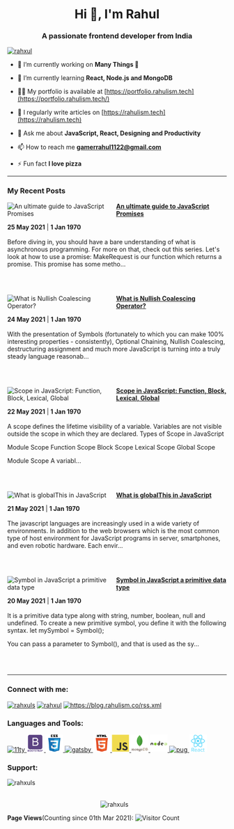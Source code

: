 <h1 align="center">Hi 👋, I'm Rahul</h1>
<h3 align="center">A passionate frontend developer from India</h3>

<p align="left"> <a href="https://twitter.com/rahxul" target="blank"><img src="https://img.shields.io/twitter/follow/rahxul?logo=twitter&style=for-the-badge" alt="rahxul" /></a> </p>

- 🔭 I’m currently working on **Many Things 🥺**

- 🌱 I’m currently learning **React, Node.js and MongoDB**

- 👨‍💻 My portfolio is available at [https://portfolio.rahulism.tech](https://portfolio.rahulism.tech/)

- 📝 I regularly write articles on [https://rahulism.tech](https://rahulism.tech)

- 💬 Ask me about **JavaScript, React, Designing and Productivity**

- 📫 How to reach me **gamerrahul1122@gmail.com**

- ⚡ Fun fact **I love pizza**

<hr>

### My Recent Posts

<!-- HASHNODE_BLOG:START -->
<p align="left">
<a href="https://rahulism.hashnode.dev/an-ultimate-guide-to-javascript-promises" title="An ultimate guide to JavaScript Promises"><img src="https://cdn.hashnode.com/res/hashnode/image/upload/v1621911050131/f5SSVSDrb.png" alt="An ultimate guide to JavaScript Promises" width="250px" align="left" /></a>
<a href="https://rahulism.hashnode.dev/an-ultimate-guide-to-javascript-promises" title="An ultimate guide to JavaScript Promises"><strong>An ultimate guide to JavaScript Promises</strong></a>
<div><strong>25 May 2021</strong> | <strong>1 Jan 1970</strong></div>
<br/> Before diving in, you should have a bare understanding of what is asynchronous programming. For more on that, check out this series. Let's look at how to use a promise: 
MakeRequest is our function which returns a promise. This promise has some metho... </p> <br/> <br/>
<p align="left">
<a href="https://rahulism.hashnode.dev/what-is-nullish-coalescing-operator" title="What is Nullish Coalescing Operator?"><img src="https://cdn.hashnode.com/res/hashnode/image/upload/v1621855272888/Hk5I46zUO.png" alt="What is Nullish Coalescing Operator?" width="250px" align="left" /></a>
<a href="https://rahulism.hashnode.dev/what-is-nullish-coalescing-operator" title="What is Nullish Coalescing Operator?"><strong>What is Nullish Coalescing Operator?</strong></a>
<div><strong>24 May 2021</strong> | <strong>1 Jan 1970</strong></div>
<br/> With the presentation of Symbols (fortunately to which you can make 100% interesting properties - consistently), Optional Chaining, Nullish Coalescing, destructuring assignment and much more JavaScript is turning into a truly steady language reasonab... </p> <br/> <br/>
<p align="left">
<a href="https://rahulism.hashnode.dev/scope-in-javascript-function-block-lexical-global" title="Scope in JavaScript: Function, Block, Lexical, Global"><img src="https://cdn.hashnode.com/res/hashnode/image/upload/v1621677404321/Bxaxojc9p.png" alt="Scope in JavaScript: Function, Block, Lexical, Global" width="250px" align="left" /></a>
<a href="https://rahulism.hashnode.dev/scope-in-javascript-function-block-lexical-global" title="Scope in JavaScript: Function, Block, Lexical, Global"><strong>Scope in JavaScript: Function, Block, Lexical, Global</strong></a>
<div><strong>22 May 2021</strong> | <strong>1 Jan 1970</strong></div>
<br/> A scope defines the lifetime visibility of a variable. Variables are not visible outside the scope in which they are declared. 
Types of Scope in JavaScript

Module Scope
Function Scope
Block Scope
Lexical Scope
Global Scope



Module Scope
A variabl... </p> <br/> <br/>
<p align="left">
<a href="https://rahulism.hashnode.dev/what-is-globalthis-in-javascript" title="What is globalThis in JavaScript"><img src="https://cdn.hashnode.com/res/hashnode/image/upload/v1621598034871/L3pozlBHw.png" alt="What is globalThis in JavaScript" width="250px" align="left" /></a>
<a href="https://rahulism.hashnode.dev/what-is-globalthis-in-javascript" title="What is globalThis in JavaScript"><strong>What is globalThis in JavaScript</strong></a>
<div><strong>21 May 2021</strong> | <strong>1 Jan 1970</strong></div>
<br/> The javascript languages are increasingly used in a wide variety of environments. In addition to the web browsers which is the most common type of host environment for JavaScript programs in server, smartphones, and even robotic hardware. 
Each envir... </p> <br/> <br/>
<p align="left">
<a href="https://rahulism.hashnode.dev/symbol-in-javascript-a-primitive-data-type" title="Symbol in JavaScript a primitive data type"><img src="https://cdn.hashnode.com/res/hashnode/image/upload/v1621506444846/XHgROQTBc.png" alt="Symbol in JavaScript a primitive data type" width="250px" align="left" /></a>
<a href="https://rahulism.hashnode.dev/symbol-in-javascript-a-primitive-data-type" title="Symbol in JavaScript a primitive data type"><strong>Symbol in JavaScript a primitive data type</strong></a>
<div><strong>20 May 2021</strong> | <strong>1 Jan 1970</strong></div>
<br/> It is a primitive data type along with string, number, boolean, null and undefined. To create a new primitive symbol, you define it with the following syntax. 
let mySymbol = Symbol();

You can pass a parameter to Symbol(), and that is used as the sy... </p> <br/> <br/>
<!-- HASHNODE_BLOG:END -->


<hr>

<h3 align="left">Connect with me:</h3>
<p align="left">
<a href="https://dev.to/rahxuls" target="blank"><img align="center" src="https://cdn.jsdelivr.net/npm/simple-icons@3.0.1/icons/dev-dot-to.svg" alt="rahxuls" height="30" width="40" /></a>
<a href="https://twitter.com/rahxul" target="blank"><img align="center" src="https://cdn.jsdelivr.net/npm/simple-icons@3.0.1/icons/twitter.svg" alt="rahxul" height="30" width="40" /></a>
<a href="/https://blog.rahulism.co/rss.xml" target="blank"><img align="center" src="https://cdn.jsdelivr.net/npm/simple-icons@3.0.1/icons/rss.svg" alt="https://blog.rahulism.co/rss.xml" height="30" width="40" /></a>
</p>

<h3 align="left">Languages and Tools:</h3>
<p align="left"> <a href="https://www.11ty.dev/" target="_blank"> <img src="https://gist.githubusercontent.com/vivek32ta/c7f7bf583c1fb1c58d89301ea40f37fd/raw/f4c85cce5790758286b8f155ef9a177710b995df/11ty.svg" alt="11ty" width="40" height="40"/> </a> <a href="https://getbootstrap.com" target="_blank"> <img src="https://raw.githubusercontent.com/devicons/devicon/master/icons/bootstrap/bootstrap-plain-wordmark.svg" alt="bootstrap" width="40" height="40"/> </a> <a href="https://www.w3schools.com/css/" target="_blank"> <img src="https://raw.githubusercontent.com/devicons/devicon/master/icons/css3/css3-original-wordmark.svg" alt="css3" width="40" height="40"/> </a> <a href="https://www.gatsbyjs.com/" target="_blank"> <img src="https://www.vectorlogo.zone/logos/gatsbyjs/gatsbyjs-icon.svg" alt="gatsby" width="40" height="40"/> </a> <a href="https://www.w3.org/html/" target="_blank"> <img src="https://raw.githubusercontent.com/devicons/devicon/master/icons/html5/html5-original-wordmark.svg" alt="html5" width="40" height="40"/> </a> <a href="https://developer.mozilla.org/en-US/docs/Web/JavaScript" target="_blank"> <img src="https://raw.githubusercontent.com/devicons/devicon/master/icons/javascript/javascript-original.svg" alt="javascript" width="40" height="40"/> </a> <a href="https://www.mongodb.com/" target="_blank"> <img src="https://raw.githubusercontent.com/devicons/devicon/master/icons/mongodb/mongodb-original-wordmark.svg" alt="mongodb" width="40" height="40"/> </a> <a href="https://nodejs.org" target="_blank"> <img src="https://raw.githubusercontent.com/devicons/devicon/master/icons/nodejs/nodejs-original-wordmark.svg" alt="nodejs" width="40" height="40"/> </a> <a href="https://pugjs.org" target="_blank"> <img src="https://cdn.worldvectorlogo.com/logos/pug.svg" alt="pug" width="40" height="40"/> </a> <a href="https://reactjs.org/" target="_blank"> <img src="https://raw.githubusercontent.com/devicons/devicon/master/icons/react/react-original-wordmark.svg" alt="react" width="40" height="40"/> </a> </p>

<h3 align="left">Support:</h3>
<p><a href="https://www.buymeacoffee.com/rahxuls"> <img align="left" src="https://cdn.buymeacoffee.com/buttons/v2/default-yellow.png" height="50" width="210" alt="rahxuls" /></a></p><br><br>

<p>&nbsp;<img align="center" src="https://github-readme-stats.vercel.app/api?username=rahxuls&show_icons=true&locale=en" alt="rahxuls" /></p>

**Page Views**(Counting since 01th Mar 2021): ![Visitor Count](https://profile-counter.glitch.me/rahxuls/count.svg)
